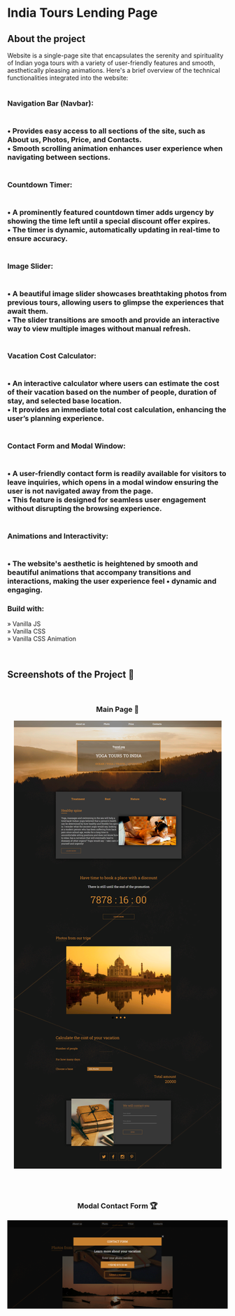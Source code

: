 
# India Tours Lending Page
<h2>About the project</h2>

<p>Website is a single-page site that encapsulates the serenity and spirituality of Indian yoga tours with a variety of user-friendly features and smooth, aesthetically pleasing animations. Here's a brief overview of the technical functionalities integrated into the website:<br>
<br>
<h3>Navigation Bar (Navbar):<h3><br>
• Provides easy access to all sections of the site, such as About us, Photos, Price, and Contacts.<br>
• Smooth scrolling animation enhances user experience when navigating between sections.<br>
<br>
<h3>Countdown Timer:<h3><br>
• A prominently featured countdown timer adds urgency by showing the time left until a special discount offer expires.<br>
• The timer is dynamic, automatically updating in real-time to ensure accuracy.<br>
<br>
<h3>Image Slider:<h3><br>
• A beautiful image slider showcases breathtaking photos from previous tours, allowing users to glimpse the experiences that await them.<br>
• The slider transitions are smooth and provide an interactive way to view multiple images without manual refresh.<br>
<br>
<h3>Vacation Cost Calculator:<h3><br>
• An interactive calculator where users can estimate the cost of their vacation based on the number of people, duration of stay, and selected base location.<br>
• It provides an immediate total cost calculation, enhancing the user’s planning experience.<br>
<br>
<h3>Contact Form and Modal Window:<h3><br>
• A user-friendly contact form is readily available for visitors to leave inquiries, which opens in a modal window ensuring the user is not navigated away from the page.<br>
• This feature is designed for seamless user engagement without disrupting the browsing experience.<br>
<br>
<h3>Animations and Interactivity:<h3><br>
• The website's aesthetic is heightened by smooth and beautiful animations that accompany transitions and interactions, making the user experience feel • dynamic and engaging.<br>
</p>

<!-- 👉 Live Demo: <a href='https://india-tours.com/'>Tenzies Demo</a> -->

<h3>Build with:</h3>

» Vanilla JS <br>
» Vanilla CSS <br>
» Vanilla CSS Animation <br>

<br>

<h2>Screenshots of the Project 📸</h2>
<br>
<h3 align='center'>Main Page 🏡</h3>

<div align='center'>
<img src='./img/main-page.png'/>

</div>

<br><br>

<h3 align='center'>Modal Contact Form 🏆</h3>

<div align='center'>
<img src='./img/modal-form.png'/>
</div>